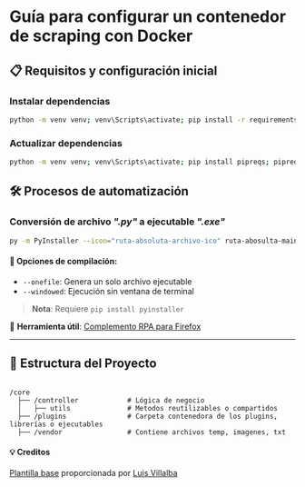 # Guía para configurar un contenedor de scraping con Docker

## 📋 Requisitos y configuración inicial

### Instalar dependencias

```bash
python -m venv venv; venv\Scripts\activate; pip install -r requirements.txt
```

### Actualizar dependencias

```bash
python -m venv venv; venv\Scripts\activate; pip install pipreqs; pipreqs . --force
```

## 🛠️ Procesos de automatización

### Conversión de archivo *".py"* a ejecutable *".exe"*

```bash
py -m PyInstaller --icon="ruta-absoluta-archivo-ico" ruta-abosulta-main-proyecto
```

#### 🚀 Opciones de compilación:

- `--onefile`: Genera un solo archivo ejecutable
- `--windowed`: Ejecución sin ventana de terminal

> **Nota**: Requiere `pip install pyinstaller`

🔧 **Herramienta útil**: [Complemento RPA para Firefox](https://addons.mozilla.org/en-US/firefox/addon/rpa/)

---

## 📂 **Estructura del Proyecto**

```

/core
  ├── /controller            # Lógica de negocio
  │   ├── utils              # Metodos reutilizables o compartidos
  ├── /plugins               # Carpeta contenedora de los plugins, librerías o ejecutables
  ├── /vendor                # Contiene archivos temp, imagenes, txt
```

#### 💡 **Creditos**

[Plantilla base](https://github.com/villalbaluis/arquitectura-bots-python) proporcionada por [Luis Villalba](https://github.com/villalbaluis)